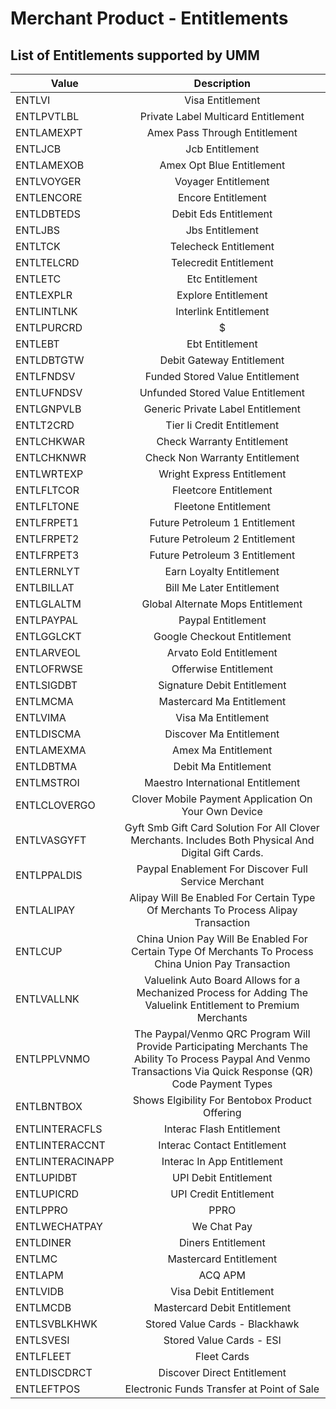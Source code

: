 # Merchant Product - Entitlements

## List of Entitlements supported by UMM

|  Value    |     Description |
|-----------|:----------------:|
| ENTLVI | Visa Entitlement |
| ENTLPVTLBL | Private Label Multicard Entitlement |
| ENTLAMEXPT | Amex Pass Through Entitlement |
| ENTLJCB | Jcb Entitlement |
| ENTLAMEXOB | Amex Opt Blue Entitlement |
| ENTLVOYGER | Voyager Entitlement |
| ENTLENCORE | Encore Entitlement |
| ENTLDBTEDS | Debit Eds Entitlement |
| ENTLJBS | Jbs Entitlement |
| ENTLTCK | Telecheck Entitlement |
| ENTLTELCRD | Telecredit Entitlement |
| ENTLETC | Etc Entitlement |
| ENTLEXPLR | Explore Entitlement |
| ENTLINTLNK | Interlink Entitlement |
| ENTLPURCRD | $ |
| ENTLEBT | Ebt Entitlement |
| ENTLDBTGTW | Debit Gateway Entitlement |
| ENTLFNDSV | Funded Stored Value Entitlement |
| ENTLUFNDSV | Unfunded Stored Value Entitlement |
| ENTLGNPVLB | Generic Private Label Entitlement |
| ENTLT2CRD | Tier Ii Credit Entitlement |
| ENTLCHKWAR | Check Warranty Entitlement |
| ENTLCHKNWR | Check Non Warranty Entitlement |
| ENTLWRTEXP | Wright Express Entitlement |
| ENTLFLTCOR | Fleetcore Entitlement |
| ENTLFLTONE | Fleetone Entitlement |
| ENTLFRPET1 | Future Petroleum 1 Entitlement |
| ENTLFRPET2 | Future Petroleum 2 Entitlement |
| ENTLFRPET3 | Future Petroleum 3 Entitlement |
| ENTLERNLYT | Earn Loyalty Entitlement |
| ENTLBILLAT | Bill Me Later Entitlement |
| ENTLGLALTM | Global Alternate Mops Entitlement |
| ENTLPAYPAL | Paypal Entitlement |
| ENTLGGLCKT | Google Checkout Entitlement |
| ENTLARVEOL | Arvato Eold Entitlement |
| ENTLOFRWSE | Offerwise Entitlement |
| ENTLSIGDBT | Signature Debit Entitlement |
| ENTLMCMA | Mastercard Ma Entitlement |
| ENTLVIMA | Visa Ma Entitlement |
| ENTLDISCMA | Discover Ma Entitlement |
| ENTLAMEXMA | Amex Ma Entitlement |
| ENTLDBTMA | Debit Ma Entitlement |
| ENTLMSTROI | Maestro International Entitlement |
| ENTLCLOVERGO | Clover Mobile Payment Application On Your Own Device |
| ENTLVASGYFT | Gyft Smb Gift Card Solution For All Clover Merchants. Includes Both Physical And Digital Gift Cards. |
| ENTLPPALDIS | Paypal Enablement For Discover Full Service Merchant |
| ENTLALIPAY | Alipay Will Be Enabled For  Certain Type Of Merchants To Process Alipay Transaction |
| ENTLCUP | China Union Pay Will Be Enabled For  Certain Type Of Merchants To Process China Union Pay Transaction |
| ENTLVALLNK | Valuelink Auto Board Allows for a Mechanized Process for Adding The Valuelink Entitlement to Premium Merchants |
| ENTLPPLVNMO | The Paypal/Venmo QRC Program Will Provide Participating Merchants The Ability To Process Paypal And Venmo Transactions Via Quick Response (QR) Code Payment Types |
| ENTLBNTBOX | Shows Elgibility For Bentobox Product Offering |
| ENTLINTERACFLS | Interac Flash Entitlement |
| ENTLINTERACCNT | Interac Contact Entitlement |
| ENTLINTERACINAPP | Interac In App Entitlement |
| ENTLUPIDBT | UPI Debit Entitlement |
| ENTLUPICRD | UPI Credit Entitlement |
| ENTLPPRO | PPRO |
| ENTLWECHATPAY | We Chat Pay |
| ENTLDINER | Diners Entitlement |
| ENTLMC | Mastercard Entitlement |
| ENTLAPM | ACQ APM |
| ENTLVIDB | Visa Debit Entitlement |
| ENTLMCDB | Mastercard Debit Entitlement |
| ENTLSVBLKHWK | Stored Value Cards - Blackhawk |
| ENTLSVESI | Stored Value Cards - ESI |
| ENTLFLEET | Fleet Cards |
| ENTLDISCDRCT | Discover Direct Entitlement |
| ENTLEFTPOS | Electronic Funds Transfer at Point of Sale |
